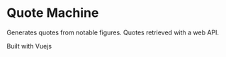# Quote Machine

Generates quotes from notable figures. Quotes retrieved with a web API.

Built with Vuejs